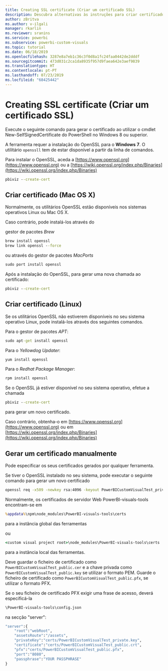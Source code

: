 ```yaml
---
title: Creating SSL certificate (Criar um certificado SSL)
description: Descubra alternativas às instruções para criar certificados manualmente para o servidor de programação
author: zBritva
ms.author: v-ilgali
manager: rkarlin
ms.reviewer: sranins
ms.service: powerbi
ms.subservice: powerbi-custom-visuals
ms.topic: tutorial
ms.date: 06/18/2019
ms.openlocfilehash: 3287e8a7eb1c36c3f0d8a1fc24faa0442de2dddf
ms.sourcegitcommit: 473d031c2ca1da8935f957d9faea642e3aef9839
ms.translationtype: HT
ms.contentlocale: pt-PT
ms.lasthandoff: 07/23/2019
ms.locfileid: "68425442"
---
```

# <a name="creating-ssl-certificate"></a>Creating SSL certificate (Criar um certificado SSL)

Execute o seguinte comando para gerar o certificado ao utilizar o cmdlet New-SelfSignedCertificate do PowerShell no Windows 8 ou superior.

A ferramenta requer a instalação do OpenSSL para o **Windows** **7**. O utilitário `openssll` tem de estar disponível a partir da linha de comandos.

Para instalar o OpenSSL, aceda a [https://www.openssl.org](https://www.openssl.org) ou a [https://wiki.openssl.org/index.php/Binaries](https://wiki.openssl.org/index.php/Binaries)

```cmd
pbiviz --create-cert
```

## <a name="create-certificate-mac-os-x"></a>Criar certificado (Mac OS X)

Normalmente, os utilitários OpenSSL estão disponíveis nos sistemas operativos Linux ou Mac OS X.

Caso contrário, pode instalá-los através do

gestor de pacotes *Brew*

```cmd
brew install openssl
brew link openssl --force
```

ou através do gestor de pacotes *MacPorts*

```cmd
sudo port install openssl
```

Após a instalação do OpenSSL, para gerar uma nova chamada ao certificado:

```cmd
pbiviz --create-cert
```

## <a name="create-certificate-linux"></a>Criar certificado (Linux)

Se os utilitários OpenSSL não estiverem disponíveis no seu sistema operativo Linux, pode instalá-los através dos seguintes comandos.

Para o gestor de pacotes *APT*:

```cmd
sudo apt-get install openssl
```

Para o *Yellowdog Updater*:

```cmd
yum install openssl
```

Para o *Redhat Package Manager*:

```cmd
rpm install openssl
```

Se o OpenSSL já estiver disponível no seu sistema operativo, efetue a chamada

```cmd
pbiviz --create-cert
```

para gerar um novo certificado.

Caso contrário, obtenha-o em [https://www.openssl.org](https://www.openssl.org) ou em [https://wiki.openssl.org/index.php/Binaries](https://wiki.openssl.org/index.php/Binaries)

## <a name="generate-certificate-manually"></a>Gerar um certificado manualmente

Pode especificar os seus certificados gerados por qualquer ferramenta.

Se tiver o OpenSSL instalado no seu sistema, pode executar o seguinte comando para gerar um novo certificado

```cmd
openssl req -x509 -newkey rsa:4096 -keyout PowerBICustomVisualTest_private.key -out PowerBICustomVisualTest_public.crt -days 365
```

Normalmente, os certificados de servidor Web PowerBI-visuals-tools encontram-se em

```cmd
%appdata%\npm\node_modules\PowerBI-visuals-tools\certs
```

para a instância global das ferramentas

ou

```cmd
<custom visual project root>\node_modules\PowerBI-visuals-tools\certs
```

para a instância local das ferramentas.

Deve guardar o ficheiro de certificado como `PowerBICustomVisualTest_public.cer` e a chave privada como `PowerBICustomVisualTest_public.key` se utilizar o formato PEM.
Guarde o ficheiro de certificado como `PowerBICustomVisualTest_public.pfx`, se utilizar o formato PFX.

Se o seu ficheiro de certificado PFX exigir uma frase de acesso, deverá especificá-la

```cmd
\PowerBI-visuals-tools\config.json
```

na secção "server":

```cmd
"server":{
    "root":"webRoot",
    "assetsRoute":"/assets",
    "privateKey":"certs/PowerBICustomVisualTest_private.key",
    "certificate":"certs/PowerBICustomVisualTest_public.crt",
    "pfx":"certs/PowerBICustomVisualTest_public.pfx",
    "port":"8080",
    "passphrase":"YOUR PASSPHRASE"
}
```
